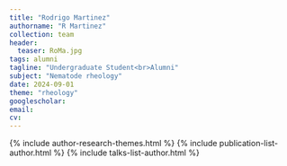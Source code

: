 ```yaml
---
title: "Rodrigo Martinez"
authorname: "R Martinez"
collection: team
header:
  teaser: RoMa.jpg
tags: alumni
tagline: "Undergraduate Student<br>Alumni"
subject: "Nematode rheology"
date: 2024-09-01
theme: "rheology"
googlescholar: 
email: 
cv: 
---
```


<p align= "justify">

{% include author-research-themes.html %}
{% include publication-list-author.html %}
{% include talks-list-author.html %}